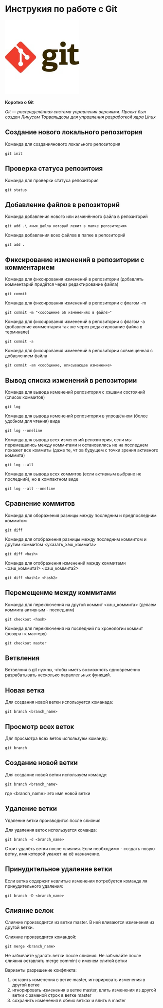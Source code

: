 # **Инструкия по работе с Git**

![git.jpg](img/git.jpg)

**Коротко о Git**

_Git  — распределённая система управления версиями. Проект был создан Линусом Торвальдсом для управления разработкой ядра Linux_

## **Создание нового локального репозитория**

Команда для созданиянового локального репозитория

    git init

## **Проверка статуса репозитоия**

Команда для проверки статуса репозитория
    
    git status

## **Добавление файлов в репозиторий**

Команда добавления нового или изменённого файла в репозиторий

    git add .\ <имя_файла который лежит в папке репозитория>


Команда добавления всех файлов в папке в репозиторий

    git add .


## **Фиксирование изменений в репозитории с комментарием**

Команда для фиксирования изменений в репозитории (добавлять комментарий придётся через редактирование файла)

    git commit


Команда для фиксирования изменений в репозитории с флагом -m

    git commit -m "<сообщение об изменениях в файле>"

Команда для фиксирования изменений в репозитории с флагом -a (добавление комментария так же через редактирование файла в терминале)

    git commit -a


Команда для фиксирования изменений в репозитории совмещенная с добавлением файла

    git commit -am <сообщение, описывающее изменение>


## **Вывод списка изменений в репозитории**

Команда для вывода изменений репозитория с хэшами состояний (список коммитов)

    git log


Команда для вывода изменений репозитория в упрощённом (более удобном для чтения) виде

    git log --oneline


Команда для вывода всех изменений репозитория, если мы перемещались между коммитами и остановились не на последнем покажет все коммиты (даже те, чт ов будущем с точки зрения активного коммита)

    git log --all


Команда для вывода всех коммитов (если активным выбране не последний), но в компактном виде

    git log --all --oneline


## **Сравнение коммитов**

Команда для оборажения разницы между последним и предпоследним коммитом

    git diff


Команда для отображения разницы между последним коммитом и другим коммитом <указать_хэш_коммита>

    git diff <hash>


Команда для отображения изменений между коммитами <хэш_коммита1> <хэш_коммита2>

    git diff <hash1> <hash2>


## **Перемещенме между коммитами**

Команда для переключения на другой коммит <хэш_коммита> (делаем коммита активным - последним)

    git checkout <hash>


Команда для переключения на последний по хронологии коммит (возврат к мастеру)

    git checkout master


## **Ветвления**

Ветвелния в git нужны, чтобы иметь возможноть одновременно разрабатывать несколько параллельных функций.

## **Новая ветка**

Для создания новой ветки используется команада:

    git branch <branch_name>

## **Просмотр всех веток**

Для просмотра всех веток используем команду:

    git branch

## **Создание новой ветки**

Для создание новой ветки используем команду:

    git branch <branch_name>

где \<branch_name\> это имя новой ветки

## **Удаление ветки**

Удаление ветки производится после слияния

Для удаления веток используется команда:

    git branch -d <branch_name>

Стоит удалёть ветки после слияния. Если необходимо - создать новую ветку, имя которой укажет на её назначение.

## **Принудительное удаление ветки**

Если ветка содержит невлитые изменения потребуется команда ля принудительного удаления:

    git branch -D <branch_name>

## **Слияние велок**

Слияние производится из ветки master. В ней вливаются изменения из другой ветки.

Слияние производится командой:

    git merge <branch_name>

Не забывайте удалять ветки после слияния.
Не забывайте после слияния оставлять merge commint с именем слитой ветки

Варианты разрешение конфликта:

1) оставить изменения в ветке master, игнорировать изменения в другой ветке
2) игнорировать изменения в ветке master, влить изменения из другой ветки с заменой строк в ветке master
3) сохранить изменения в обеих ветках и влить в master